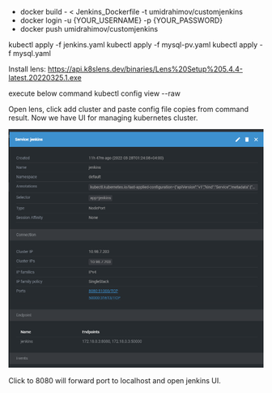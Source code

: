 * docker build - < Jenkins_Dockerfile -t umidrahimov/customjenkins
* docker login -u {YOUR_USERNAME} -p {YOUR_PASSWORD}
* docker push umidrahimov/customjenkins

kubectl apply -f jenkins.yaml
kubectl apply -f mysql-pv.yaml
kubectl apply -f mysql.yaml

Install lens: https://api.k8slens.dev/binaries/Lens%20Setup%205.4.4-latest.20220325.1.exe

execute below command
kubectl config view --raw

Open lens, click add cluster and paste config file copies from command result.
Now we have UI for managing kubernetes cluster.

![image](/images/image_2022-03-28_13-12-17.png)

Click to 8080 will forward port to localhost and open jenkins UI.
